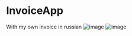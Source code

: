 # InvoiceApp
With my own invoice in russian
![image](https://github.com/UtegenovChingis/InvoiceApp/assets/57715967/51d40468-a1ed-4898-8d14-02c6e2ecd6e4)
![image](https://github.com/UtegenovChingis/InvoiceApp/assets/57715967/ef4ba65d-5a5e-47cd-a091-01be101e389e)
